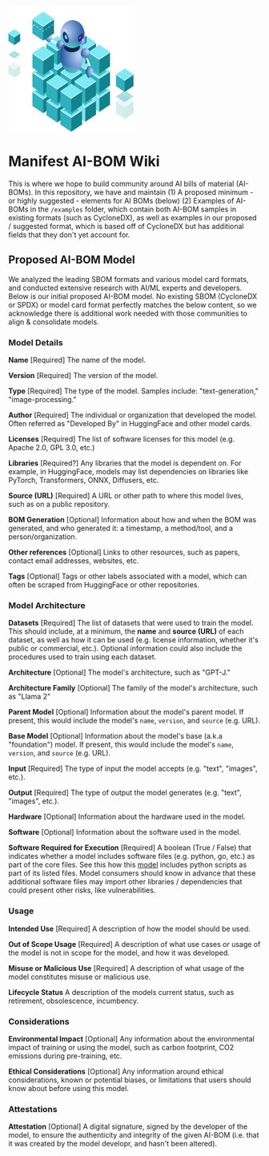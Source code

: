 <img src="cr@m.png" width="250" height="250">

# Manifest AI-BOM Wiki

This is where we hope to build community around AI bills of material (AI-BOMs). In this repository, we have and maintain
  (1) A proposed minimum - or highly suggested - elements for AI BOMs (below)
  (2) Examples of AI-BOMs in the `/examples` folder, which contain both AI-BOM samples in existing formats (such as CycloneDX), as well as examples in our
      proposed / suggested format, which is based off of CycloneDX but has additional fields that they don't yet account for.


## Proposed AI-BOM Model

We analyzed the leading SBOM formats and various model card formats, and conducted extensive research with AI/ML experts and developers. Below is our initial proposed AI-BOM model. No existing SBOM (CycloneDX or SPDX) or model card format perfectly matches the below content, so we acknowledge there is additional work needed with those communities to align & consolidate models.

### Model Details

**Name**  [Required]
The name of the model.

**Version**  [Required]
The version of the model.

**Type**  [Required]
The type of the model. Samples include: "text-generation," "image-processing."

**Author**  [Required]
The individual or organization that developed the model. Often referred as "Developed By" in HuggingFace and other model cards.

**Licenses**  [Required]
The list of software licenses for this model (e.g. Apache 2.0, GPL 3.0, etc.)

**Libraries**  [Required?]
Any libraries that the model is dependent on. For example, in HuggingFace, models may list dependencies on libraries like PyTorch, Transformers, ONNX, Diffusers, etc.

**Source (URL)**  [Required]
A URL or other path to where this model lives, such as on a public repository.

**BOM Generation**  [Optional]
Information about how and when the BOM was generated, and who generated it: a timestamp, a method/tool, and a person/organization.

**Other references**  [Optional]
Links to other resources, such as papers, contact email addresses, websites, etc.

**Tags**  [Optional]
Tags or other labels associated with a model, which can often be scraped from HuggingFace or other repositories.

### Model Architecture

**Datasets**  [Required]
The list of datasets that were used to train the model. This should include, at a minimum, the  **name**  and  **source (URL)**  of each dataset, as well as how it can be used (e.g. license information, whether it's public or commercial, etc.). Optional information could also include the procedures used to train using each dataset.

**Architecture**  [Optional]
The model's architecture, such as "GPT-J."

**Architecture Family**  [Optional]
The family of the model's architecture, such as "Llama 2"

**Parent Model**  [Optional]
Information about the model's parent model. If present, this would include the model's  `name`,  `version`, and  `source`  (e.g. URL).

**Base Model**  [Optional]
Information about the model's base (a.k.a "foundation") model. If present, this would include the model's  `name`,  `version`, and  `source`  (e.g. URL).

**Input**  [Required]
The type of input the model accepts (e.g. "text", "images", etc.).

**Output**  [Required]
The type of output the model generates (e.g. "text", "images", etc.).

**Hardware**  [Optional]
Information about the hardware used in the model.

**Software**  [Optional]
Information about the software used in the model.

**Software Required for Execution**  [Required]
A boolean (True / False) that indicates whether a model includes software files (e.g. python, go, etc.) as part of the core files. See this how this  [model](https://huggingface.co/tiiuae/falcon-7b-instruct/tree/main)  includes python scripts as part of its listed files. Model consumers should know in advance that these additional software files may import other libraries / dependencies that could present other risks, like vulnerabilities.

### Usage

**Intended Use**  [Required]
A description of how the model should be used.

**Out of Scope Usage**  [Required]
A description of what use cases or usage of the model is not in scope for the model, and how it was developed.

**Misuse or Malicious Use**  [Required]
A description of what usage of the model constitutes misuse or malicious use.

**Lifecycle Status**
A description of the models current status, such as retirement, obsolescence, incumbency. 

### Considerations

**Environmental Impact**  [Optional]
Any information about the environmental impact of training or using the model, such as carbon footprint, CO2 emissions during pre-training, etc.

**Ethical Considerations**  [Optional]
Any information around ethical considerations, known or potential biases, or limitations that users should know about before using this model.

### Attestations

**Attestation**  [Optional]
A digital signature, signed by the developer of the model, to ensure the authenticity and integrity of the given AI-BOM (i.e. that it was created by the model developr, and hasn't been altered).

